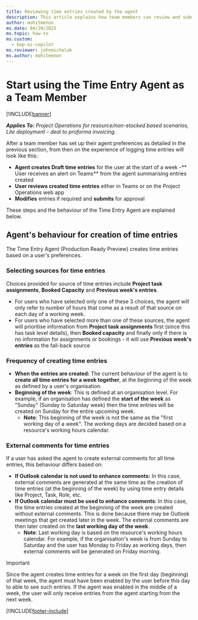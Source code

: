 ```yaml
---
title: Reviewing time entries created by the agent
description: This article explains how team members can review and submit time entries created by the agent.
author: mohitmenon
ms.date: 04/29/2025
ms.topic: how-to
ms.custom: 
  - bap-ai-copilot 
ms.reviewer: johnmichalak
ms.author: mohitmenon
---
```


# Start using the Time Entry Agent as a Team Member

[!INCLUDE[banner](../includes/banner.md)]

_**Applies To:** Project Operations for resource/non-stocked based scenarios, Lite deployment - deal to proforma invoicing._

After a team member has set up their agent preferences as detailed in the previous section, from then on the experience of logging time entries will look like this:
- **Agent creates Draft time entries** for the user at the start of a week
-** User receives an alert on Teams** from the agent summarising entries created
- **User reviews created time entries** either in Teams or on the Project Operations web app
- **Modifies** entries if required and **submits** for approval

These steps and the behaviour of the Time Entry Agent are explained below.

## Agent's behaviour for creation of time entries

The Time Entry Agent (Production Ready Preview) creates time entries based on a user's preferences. 

### Selecting sources for time entries

Choices provided for source of time entries include **Project task assignments**, **Booked Capacity** and **Previous week's entries**. 
- For users who have selected only one of these 3 choices, the agent will only refer to number of hours that come as a result of that source on each day of a working week.
- For users who have selected more than one of these sources, the agent will prioritise information from **Project task assignments** first (since this has task level details), then **Booked capacity** and finally only if there is no information for assignments or bookings - it will use **Previous week's entries** as the fall-back source

### Frequency of creating time entries
- **When the entries are created:** The current behaviour of the agent is to **create all time entries for a week together**, at the beginning of the week as defined by a user's organisation.
- **Beginning of the week**: This is defined at an organisation level. For example, if an organisation has defined the **start of the week** as "Sunday" (Sunday to Saturday week) then the time entries will be created on Sunday for the entire upcoming week.
  - **Note**: This beginning of the week is not the same as the "first working day of a week". The working days are decided based on a resource's working hours calendar.   

### External comments for time entries

If a user has asked the agent to create external comments for all time entries, this behaviour differs based on:
- **If Outlook calendar is not used to enhance comments:** In this case, external comments are generated at the same time as the creation of time entries (at the beginning of the week) by using time entry details like Project, Task, Role, etc.
- **If Outlook calendar must be used to enhance comments**: In this case, the time entries created at the beginning of the week are created without external comments. This is done because there may be Outlook meetings that get created later in the week. The external comments are then later created on the **last working day of the week**.
  - **Note**: Last working day is based on the resource's working hours calendar. For example, if the organisation's week is from Sunday to Saturday and the user has Monday to Friday as working days, then external comments will be generated on Friday morning.
 
> [!IMPORTANT]
> Since the agent creates time entries for a week on the first day (beginning) of that week, the agent must have been enabled by the user before this day to able to see such entries. If the agent was enabled in the middle of a week, the user will only receive entries from the agent starting from the next week.


 [!INCLUDE[footer-include](../includes/footer-banner.md)]

